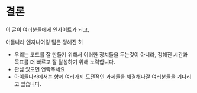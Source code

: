 # 결론

이 글이 여러분들에게 인사이트가 되고,

아들나라 엔지니어링 팀은 정해진 허

- 우리는 코드를 잘 만들기 위해서 이러한 장치들을 두는것이 아니라, 정해진 시간과 목표를 더 빠르고 잘 달성하기 위해 노력합니다.
- 관심 있으면 연락주세요
- 아이들나라에서는 함께 여러가지 도전적인 과제들을 해결해나갈 여러분들을 기다리고 있습니다.
